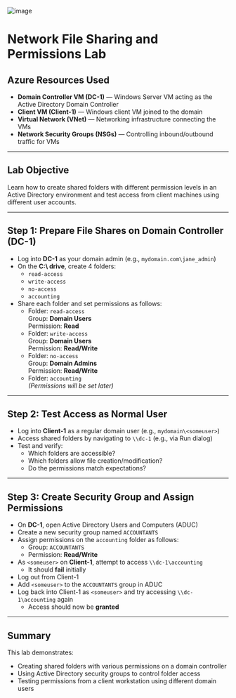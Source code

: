 ![image](https://github.com/user-attachments/assets/883d9ab0-bb49-4d89-ba55-b43123f1ceb3)

# Network File Sharing and Permissions Lab

## Azure Resources Used
- **Domain Controller VM (DC-1)** — Windows Server VM acting as the Active Directory Domain Controller
- **Client VM (Client-1)** — Windows client VM joined to the domain
- **Virtual Network (VNet)** — Networking infrastructure connecting the VMs
- **Network Security Groups (NSGs)** — Controlling inbound/outbound traffic for VMs

---

## Lab Objective
Learn how to create shared folders with different permission levels in an Active Directory environment and test access from client machines using different user accounts.

---

## Step 1: Prepare File Shares on Domain Controller (DC-1)

- Log into **DC-1** as your domain admin (e.g., `mydomain.com\jane_admin`)
- On the **C:\ drive**, create 4 folders:
  - `read-access`
  - `write-access`
  - `no-access`
  - `accounting`
- Share each folder and set permissions as follows:
  - Folder: `read-access`  
    Group: **Domain Users**  
    Permission: **Read**
  - Folder: `write-access`  
    Group: **Domain Users**  
    Permission: **Read/Write**
  - Folder: `no-access`  
    Group: **Domain Admins**  
    Permission: **Read/Write**
  - Folder: `accounting`  
    *(Permissions will be set later)*

---

## Step 2: Test Access as Normal User

- Log into **Client-1** as a regular domain user (e.g., `mydomain\<someuser>`)
- Access shared folders by navigating to `\\dc-1` (e.g., via Run dialog)
- Test and verify:
  - Which folders are accessible?
  - Which folders allow file creation/modification?
  - Do the permissions match expectations?

---

## Step 3: Create Security Group and Assign Permissions

- On **DC-1**, open Active Directory Users and Computers (ADUC)
- Create a new security group named `ACCOUNTANTS`
- Assign permissions on the `accounting` folder as follows:
  - Group: `ACCOUNTANTS`  
  - Permission: **Read/Write**
- As `<someuser>` on **Client-1**, attempt to access `\\dc-1\accounting`  
  - It should **fail** initially
- Log out from Client-1
- Add `<someuser>` to the `ACCOUNTANTS` group in ADUC
- Log back into Client-1 as `<someuser>` and try accessing `\\dc-1\accounting` again  
  - Access should now be **granted**

---

## Summary

This lab demonstrates:

- Creating shared folders with various permissions on a domain controller
- Using Active Directory security groups to control folder access
- Testing permissions from a client workstation using different domain users
